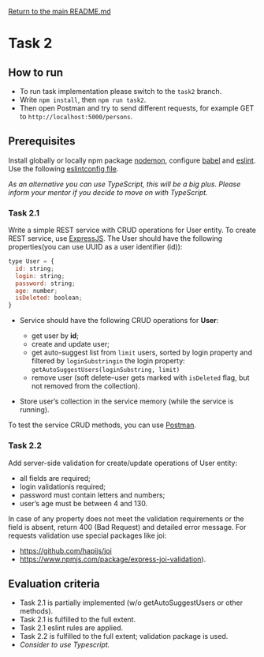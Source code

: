 [Return to the main README.md](../../README.md)

# Task 2

## How to run

- To run task implementation please switch to the `task2` branch.
- Write `npm install`, then `npm run task2`.
- Then open Postman and try to send different requests, for example GET to `http://localhost:5000/persons`.

## Prerequisites

Install globally or locally npm package [nodemon](https://github.com/remy/nodemon), configure [babel](https://babeljs.io/) and [eslint](https://eslint.org/).
Use the following [eslintconfig file](https://epa.ms/nodejs19-hw2-ex1).

*As an alternative you can use TypeScript, this will be a big plus. Please inform your mentor if you decide to move on with TypeScript.*

### Task 2.1

Write a simple REST service with CRUD operations for User entity. 
To create REST service, use [ExpressJS](https://expressjs.com/). The User should have the following properties(you can use UUID as a user identifier (id)):

```javascript
type User = {
  id: string;
  login: string;
  password: string;
  age: number;
  isDeleted: boolean;
}
```
- Service should have the following CRUD operations for **User**:

    - get user by **id**;
    - create and update user;
    - get auto-suggest list from ```limit``` users, sorted by login property and filtered by ```loginSubstringin``` the login property: ```getAutoSuggestUsers(loginSubstring, limit)```
    - remove user (soft delete–user gets marked with ```isDeleted``` flag, but not removed from the collection).

- Store user’s collection in the service memory (while the service is running).

To test the service CRUD methods, you can use [Postman](https://www.getpostman.com/).

### Task 2.2

Add server-side validation for create/update operations of User entity:

- all fields are required;
- login validationis required;
- password must contain letters and numbers;
- user’s age must be between 4 and 130.

In case of any property does not meet the validation requirements or the field is absent, return 400 (Bad Request) and detailed error message.
For requests validation use special packages like joi:
- https://github.com/hapijs/joi
- https://www.npmjs.com/package/express-joi-validation).

## Evaluation criteria

- Task 2.1 is partially implemented (w/o getAutoSuggestUsers or other methods).
- Task 2.1 is fulfilled to the full extent.
- Task 2.1 eslint rules are applied.
- Task 2.2 is fulfilled to the full extent; validation package is used.
- *Consider to use Typescript.*
